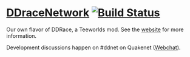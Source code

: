 [DDraceNetwork](http://ddnet.tw) [![Build Status](https://circleci.com/gh/def-/ddnet.png)](https://circleci.com/gh/def-/ddnet)
================================

Our own flavor of DDRace, a Teeworlds mod. See the [website](http://ddnet.tw) for more information.

Development discussions happen on #ddnet on Quakenet ([Webchat](http://webchat.quakenet.org/?channels=ddnet&uio=d4)).
